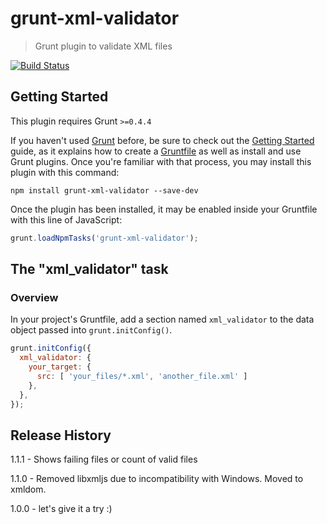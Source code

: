 # grunt-xml-validator

> Grunt plugin to validate XML files

[![Build Status](https://travis-ci.org/kajyr/grunt-xml-validator.svg)](https://travis-ci.org/kajyr/grunt-xml-validator)

## Getting Started
This plugin requires Grunt `>=0.4.4`

If you haven't used [Grunt](http://gruntjs.com/) before, be sure to check out the [Getting Started](http://gruntjs.com/getting-started) guide, as it explains how to create a [Gruntfile](http://gruntjs.com/sample-gruntfile) as well as install and use Grunt plugins. Once you're familiar with that process, you may install this plugin with this command:

```shell
npm install grunt-xml-validator --save-dev
```

Once the plugin has been installed, it may be enabled inside your Gruntfile with this line of JavaScript:

```js
grunt.loadNpmTasks('grunt-xml-validator');
```

## The "xml_validator" task

### Overview
In your project's Gruntfile, add a section named `xml_validator` to the data object passed into `grunt.initConfig()`.

```js
grunt.initConfig({
  xml_validator: {
    your_target: {
      src: [ 'your_files/*.xml', 'another_file.xml' ]
    },
  },
});
```

## Release History

1.1.1 - Shows failing files or count of valid files

1.1.0 - Removed libxmljs due to incompatibility with Windows. Moved to xmldom.

1.0.0 - let's give it a try :)
